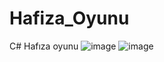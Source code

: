 # Hafiza_Oyunu
C# Hafıza oyunu
![image](https://github.com/illkkeerr/Hafiza_Oyunu/assets/129404140/675a1849-4d5a-44cb-9be9-917512632751)
![image](https://github.com/illkkeerr/Hafiza_Oyunu/assets/129404140/b8add63d-3cfa-47a7-b83b-7030cb22cebb)


